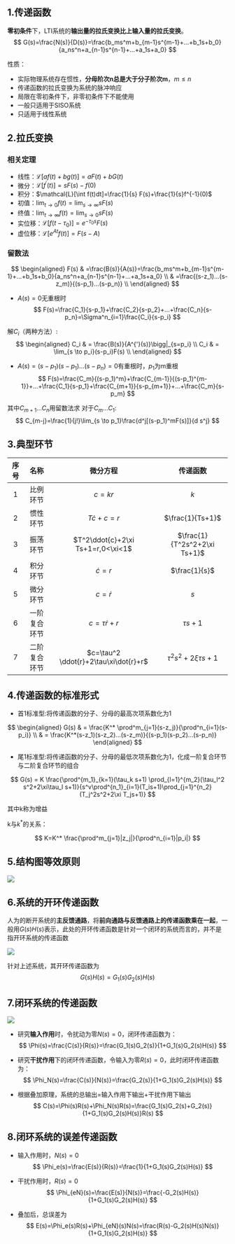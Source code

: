 ## 1.传递函数
**零初条件**下，LTI系统的**输出量的拉氏变换比上输入量的拉氏变换**。
$$
G(s)=\frac{N(s)}{D(s)}=\frac{b_ms^m+b_{m-1}s^{m-1}+...+b_1s+b_0}{a_ns^n+a_{n-1}s^{n-1}+...+a_1s+a_0}
$$

性质：
- 实际物理系统存在惯性，**分母阶次n总是大于分子阶次m**，$m\leq n$
- 传递函数的拉氏变换为系统的脉冲响应
- 局限在零初条件下，非零初条件下不能使用
- 一般只适用于SISO系统
- 只适用于线性系统

## 2.拉氏变换
### 相关定理
- 线性：$\mathcal{L}[af(t)+bg(t)]=aF(t)+bG(t)$
- 微分：$\mathcal{L}[f^{'}(t)]=sF(s)-f(0)$
- 积分：$\mathcal{L}[\int f(t)dt]=\frac{1}{s} F(s)+\frac{1}{s}f^{-1}(0)$
- 初值：$\lim_{t\to 0}f(t)=\lim_{s \to \infty}sF(s)$
- 终值：$\lim_{t \to \infty}f(t)=\lim_{s\to 0}sF(s)$
- 实位移：$\mathcal{L}[f(t-\tau_0)]=e^{-\tau_0 s}F(s)$
- 虚位移：$\mathcal{L}[e^{At}f(t)]=F(s-A)$

### 留数法
$$
\begin{aligned}
F(s) & =\frac{B(s)}{A(s)}=\frac{b_ms^m+b_{m-1}s^{m-1}+...+b_1s+b_0}{a_ns^n+a_{n-1}s^{n-1}+...+a_1s+a_0}        \\
     & =\frac{(s-z_1)...(s-z_m)}{(s-p_1)...(s-p_n)}   \\
\end{aligned}
$$

- $A(s)=0$无重根时
$$
F(s)=\frac{C_1}{s-p_1}+\frac{C_2}{s-p_2}+...+\frac{C_n}{s-p_n}=\Sigma^n_{i=1}\frac{C_i}{s-p_i}
$$

解$C_i$（两种方法）:
$$
\begin{aligned}
C_i & = \frac{B(s)}{A^{'}(s)}\bigg|_{s=p_i}     \\
C_i & = \lim_{s \to p_i}(s-p_i)F(s)             \\
\end{aligned}
$$

- $A(s)=(s-p_1)(s-p_1)...(s-p_n)=0$有重根时，$p_1$为m重根
$$
F(s)=\frac{C_m}{(s-p_1)^m}+\frac{C_{m-1}}{(s-p_1)^{m-1}}+...+\frac{C_1}{s-p_1}+\frac{C_{m+1}}{s-p_{m+1}}+...+\frac{C_m}{s-p_m}
$$

其中$C_{m+1}...C_n$用留数法求
对于$C_m...C_1$:
$$
C_{m-j}=\frac{1}{j!}\lim_{s \to p_1}\frac{d^j[(s-p_1)^mF(s)]}{d s^j}
$$

## 3.典型环节
|  序号   |  名称 |   微分方程  | 传递函数 |
|:-:|:-:|:-:|:-:|
| 1 | 比例环节 | $c=kr$         | $k$              |
| 2 | 惯性环节 | $T\dot{c}+c=r$ | $\frac{1}{Ts+1}$ |
| 3 | 振荡环节 | $T^2\ddot{c}+2\xi Ts+1=r,0<\xi<1$ | $\frac{1}{T^2s^2+2\xi Ts+1}$ |
| 4 | 积分环节 | $\dot{c}=r$    | $\frac{1}{s}$    |
| 5 | 微分环节 | $c=\dot{r}$    | $s$              |
| 6 | 一阶复合环节 | $c=\tau\dot{r}+r$ | $\tau s+1$  |
| 7 | 二阶复合环节 | $c=\tau^2 \ddot{r}+2\tau\xi\dot{r}+r$ | $\tau^2s^2+2\xi\tau s+1$ |

## 4.传递函数的标准形式
- 首1标准型:将传递函数的分子、分母的最高次项系数化为1

$$
\begin{aligned}
G(s) & = \frac{K^* \prod^m_{j=1}(s-z_j)}{\prod^n_{i=1}(s-p_i)}   \\
     & = \frac{K^*(s-z_1)(s-z_2)...(s-z_m)}{(s-p_1)(s-p_2)...(s-p_n)}
\end{aligned}
$$

- 尾1标准型:将传递函数的分子、分母的最低次项系数化为1，化成一阶复合环节与二阶复合环节的组合

$$
G(s)  = K \frac{\prod^{m_1}_{k=1}(\tau_k s+1) \prod_{l=1}^{m_2}(\tau_l^2 s^2+2\xi\tau_l s+1)}{s^v\prod^{n_1}_{i=1}(T_is+1)\prod_{j=1}^{n_2}(T_j^2s^2+2\xi T_js+1)}
$$

其中k称为增益

k与$k^*$的关系：

$$
K=K^* \frac{\prod^m_{j=1}|z_j|}{\prod^n_{i=1}|p_i|}
$$

## 5.结构图等效原则
![](../.pic/结构图等效原则.png)

## 6.系统的开环传递函数
人为的断开系统的**主反馈通路**，将**前向通路与反馈通路上的传递函数乘在一起**，一般用$G(s)H(s)$表示，此处的开环传递函数是针对一个闭环的系统而言的，并不是指开环系统的传递函数

![](../.pic/闭环系统结构.png)

针对上述系统，其开环传递函数为
$$
G(s)H(s)=G_1(s)G_2(s)H(s)
$$

## 7.闭环系统的传递函数
![](../.pic/闭环系统结构.png)

- 研究**输入作用**时，令扰动为零$N(s)=0$，闭环传递函数为：
$$
\Phi(s)=\frac{C(s)}{R(s)}=\frac{G_1(s)G_2(s)}{1+G_1(s)G_2(s)H(s)}
$$

- 研究**干扰作用**下的闭环传递函数，令输入为零$R(s)=0$，此时闭环传递函数为：
$$
\Phi_N(s)=\frac{C(s)}{N(s)}=\frac{G_2(s)}{1+G_1(s)G_2(s)H(s)}
$$

- 根据叠加原理，系统的总输出=输入作用下输出+干扰作用下输出
$$
C(s)=\Phi(s)R(s)+\Phi_N(s)R(s)=\frac{G_1(s)G_2(s)+G_2(s)}{1+G_1(s)G_2(s)H(s)}R(s)
$$


## 8.闭环系统的误差传递函数
- 输入作用时，$N(s)=0$
$$
\Phi_e(s)=\frac{E(s)}{R(s)}=\frac{1}{1+G_1(s)G_2(s)H(s)}
$$

- 干扰作用时，$R(s)=0$
$$
\Phi_{eN}(s)=\frac{E(s)}{N(s)}=\frac{-G_2(s)H(s)}{1+G_1(s)G_2(s)H(s)}
$$

- 叠加后，总误差为
$$
E(s)=\Phi_e(s)R(s)+\Phi_{eN}(s)N(s)=\frac{R(s)-G_2(s)H(s)N(s)}{1+G_1(s)G_2(s)H(s)}
$$